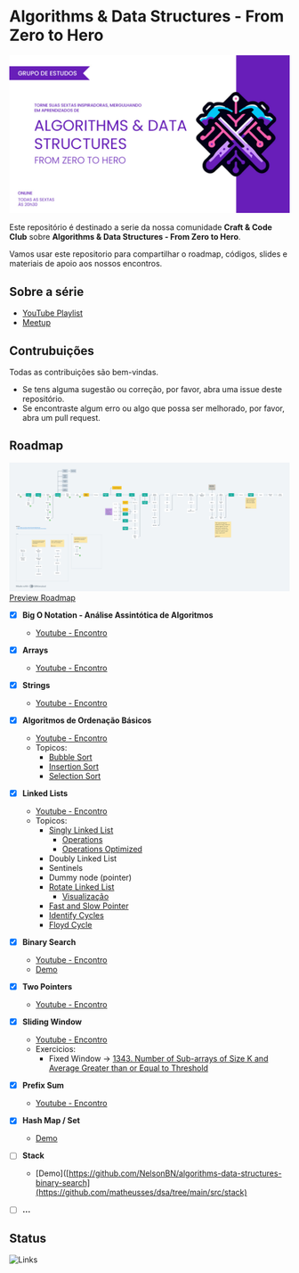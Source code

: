 # Algorithms &amp; Data Structures - From Zero to Hero

![Algorithms & Data Structures - From Zero to Hero](./media/algorithms_data_structures.jpg)

Este repositório é destinado a serie da nossa comunidade **Craft & Code Club** sobre **Algorithms &amp; Data Structures - From Zero to Hero**.

Vamos usar este repositorio para compartilhar o roadmap, códigos, slides e materiais de apoio aos nossos encontros.

## Sobre a série

- [YouTube Playlist](https://www.youtube.com/watch?v=MtLv9Rwb55Q&list=PLl10TyPY67Jgbh4QdRlRKr-7PjB9i5hWg)
- [Meetup](https://www.meetup.com/craft-code-club/events/)

## Contrubuições

Todas as contribuições são bem-vindas.

- Se tens alguma sugestão ou correção, por favor, abra uma issue deste repositório.
- Se encontraste algum erro ou algo que possa ser melhorado, por favor, abra um pull request.

## Roadmap

![Roadmap](./media/roadmap.png)
[Preview Roadmap](https://whimsical.com/roadmap-BVA8gnSNM2D296qmrjwvY4)

- [x] **Big O Notation - Análise Assintótica de Algoritmos**
  - [Youtube - Encontro](https://www.youtube.com/watch?v=MtLv9Rwb55Q)

- [x] **Arrays**
  - [Youtube - Encontro](https://www.youtube.com/watch?v=c95xvXCU34A)

- [x] **Strings**
  - [Youtube - Encontro](https://www.youtube.com/watch?v=B9CCEwjoXBk)

- [x] **Algoritmos de Ordenação Básicos**
  - [Youtube - Encontro](https://www.youtube.com/watch?v=GxhxsbbzaTI)
  - Topicos:
    - [Bubble Sort](https://github.com/NelsonBN/algorithms-data-structures-bubble-sort)
    - [Insertion Sort](https://github.com/NelsonBN/algorithms-data-structures-insertion-sort)
    - [Selection Sort](https://github.com/NelsonBN/algorithms-data-structures-insertion-sort)

- [x] **Linked Lists**
  - [Youtube - Encontro](https://www.youtube.com/watch?v=j0E5hJZ__EA)
  - Topicos:
    - [Singly Linked List](https://github.com/NelsonBN/algorithms-data-structures-linked-list/blob/main/src/singly_linked_list.py)
      - [Operations](https://github.com/NelsonBN/algorithms-data-structures-linked-list/blob/main/src/singly_linked_list_operations.py)
      - [Operations Optimized](https://github.com/NelsonBN/algorithms-data-structures-linked-list/blob/main/src/singly_linked_list_operations_optimized.py)
    - Doubly Linked List
    - Sentinels
    - Dummy node (pointer)
    - [Rotate Linked List](https://github.com/NelsonBN/algorithms-data-structures-linked-list/blob/main/src/rotate_linked_list.py)
      - [Visualização](https://github.com/NelsonBN/algorithms-data-structures-linked-list/raw/main/media/reversing_linked_list.webp)
    - [Fast and Slow Pointer](https://github.com/NelsonBN/algorithms-data-structures-linked-list/blob/main/src/fast_and_slow_pointer.py)
    - [Identify Cycles](https://github.com/NelsonBN/algorithms-data-structures-linked-list/blob/main/src/identifying_cycles.py)
    - [Floyd Cycle](https://github.com/NelsonBN/algorithms-data-structures-linked-list/blob/main/src/floyd_cycle.py)

- [x] **Binary Search**
  - [Youtube - Encontro](https://www.youtube.com/watch?v=62ZGcXDpbys)
  - [Demo](https://github.com/NelsonBN/algorithms-data-structures-binary-search)

- [x] **Two Pointers**
  - [Youtube - Encontro](https://www.youtube.com/watch?v=a1QMdXgcQwY)

- [x] **Sliding Window**
  - [Youtube - Encontro](https://www.youtube.com/watch?v=OvIJw1AMNzI)
  - Exercicios:
    - Fixed Window -> [1343. Number of Sub-arrays of Size K and Average Greater than or Equal to Threshold](https://leetcode.com/problems/number-of-sub-arrays-of-size-k-and-average-greater-than-or-equal-to-threshold/description/)

- [x] **Prefix Sum**
  - [Youtube - Encontro](https://www.youtube.com/watch?v=yMnLofkS7DM)

- [x] **Hash Map / Set**
  - [Demo](https://github.com/NelsonBN/algorithms-data-structures-hashtable)
- [ ] **Stack**
  - [Demo]([https://github.com/NelsonBN/algorithms-data-structures-binary-search](https://github.com/matheusses/dsa/tree/main/src/stack)
- [ ] **...**

## Status

![Links](https://github.com/craft-code-club/algorithms-data-structures-from-zero-to-hero/actions/workflows/markdown-link-check.yml/badge.svg)
